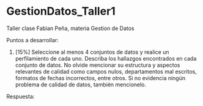 # GestionDatos_Taller1
Taller clase Fabian Peña, materia Gestion de Datos

Puntos a desarrollar:
1. [15%] Seleccione al menos 4 conjuntos de datos y realice un perfilamiento de
cada uno. Describa los hallazgos encontrados en cada conjunto de datos. No
olvide mencionar su estructura y aspectos relevantes de calidad como campos
nulos, departamentos mal escritos, formatos de fechas incorrectos, entre otros.
Si no evidencia ningún problema de calidad de datos, también mencionelo.

Respuesta:

